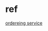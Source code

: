 



# ref
[ordereing service](https://hyperledger-fabric.readthedocs.io/en/release-1.4/orderer/ordering_service.html#phase-two-ordering-and-packaging-transactions-into-blocks)